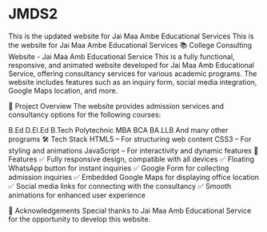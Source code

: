 # JMDS2
This is the updated website for Jai Maa Ambe Educational Services
This is the website for Jai Maa Ambe Educational Services 📚 College Consulting Website - Jai Maa Amb Educational Service This is a fully functional, responsive, and animated website developed for Jai Maa Amb Educational Service, offering consultancy services for various academic programs. The website includes features such as an inquiry form, social media integration, Google Maps location, and more.

🎯 Project Overview The website provides admission services and consultancy options for the following courses:

B.Ed D.El.Ed B.Tech Polytechnic MBA BCA BA.LLB And many other programs 🛠️ Tech Stack HTML5 – For structuring web content CSS3 – For styling and animations JavaScript – For interactivity and dynamic features 📢 Features ✅ Fully responsive design, compatible with all devices ✅ Floating WhatsApp button for instant inquiries ✅ Google Form for collecting admission inquiries ✅ Embedded Google Maps for displaying office location ✅ Social media links for connecting with the consultancy ✅ Smooth animations for enhanced user experience

🙌 Acknowledgements Special thanks to Jai Maa Amb Educational Service for the opportunity to develop this website.
